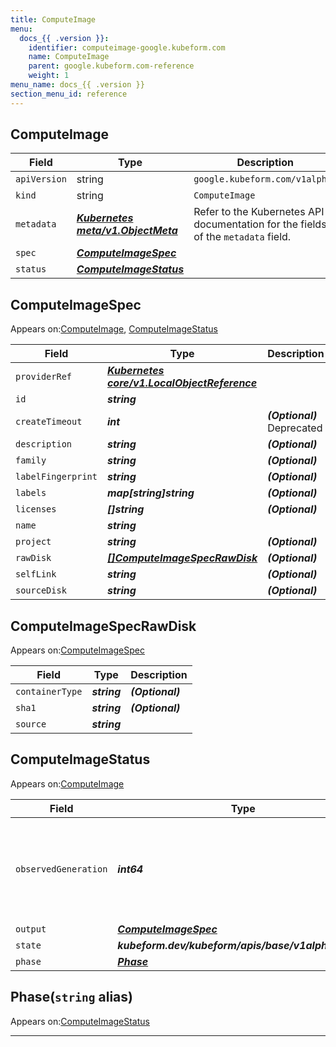 ```yaml
---
title: ComputeImage
menu:
  docs_{{ .version }}:
    identifier: computeimage-google.kubeform.com
    name: ComputeImage
    parent: google.kubeform.com-reference
    weight: 1
menu_name: docs_{{ .version }}
section_menu_id: reference
---
```


## ComputeImage
| Field | Type | Description |
| ------ | ----- | ----------- |
| `apiVersion` | string | `google.kubeform.com/v1alpha1` |
|    `kind` | string | `ComputeImage` |
| `metadata` | ***[Kubernetes meta/v1.ObjectMeta](https://kubernetes.io/docs/reference/generated/kubernetes-api/v1.13/#objectmeta-v1-meta)***|Refer to the Kubernetes API documentation for the fields of the `metadata` field.|
| `spec` | ***[ComputeImageSpec](#computeimagespec)***||
| `status` | ***[ComputeImageStatus](#computeimagestatus)***||
## ComputeImageSpec

Appears on:[ComputeImage](#computeimage), [ComputeImageStatus](#computeimagestatus)

| Field | Type | Description |
| ------ | ----- | ----------- |
| `providerRef` | ***[Kubernetes core/v1.LocalObjectReference](https://kubernetes.io/docs/reference/generated/kubernetes-api/v1.13/#localobjectreference-v1-core)***||
| `id` | ***string***||
| `createTimeout` | ***int***| ***(Optional)*** Deprecated|
| `description` | ***string***| ***(Optional)*** |
| `family` | ***string***| ***(Optional)*** |
| `labelFingerprint` | ***string***| ***(Optional)*** |
| `labels` | ***map[string]string***| ***(Optional)*** |
| `licenses` | ***[]string***| ***(Optional)*** |
| `name` | ***string***||
| `project` | ***string***| ***(Optional)*** |
| `rawDisk` | ***[[]ComputeImageSpecRawDisk](#computeimagespecrawdisk)***| ***(Optional)*** |
| `selfLink` | ***string***| ***(Optional)*** |
| `sourceDisk` | ***string***| ***(Optional)*** |
## ComputeImageSpecRawDisk

Appears on:[ComputeImageSpec](#computeimagespec)

| Field | Type | Description |
| ------ | ----- | ----------- |
| `containerType` | ***string***| ***(Optional)*** |
| `sha1` | ***string***| ***(Optional)*** |
| `source` | ***string***||
## ComputeImageStatus

Appears on:[ComputeImage](#computeimage)

| Field | Type | Description |
| ------ | ----- | ----------- |
| `observedGeneration` | ***int64***| ***(Optional)*** Resource generation, which is updated on mutation by the API Server.|
| `output` | ***[ComputeImageSpec](#computeimagespec)***| ***(Optional)*** |
| `state` | ***kubeform.dev/kubeform/apis/base/v1alpha1.State***| ***(Optional)*** |
| `phase` | ***[Phase](#phase)***| ***(Optional)*** |
## Phase(`string` alias)

Appears on:[ComputeImageStatus](#computeimagestatus)

---
